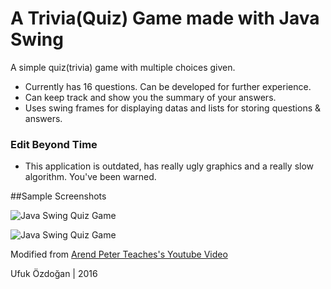 # A Trivia(Quiz) Game made with Java Swing
A simple quiz(trivia) game with multiple choices given.
* Currently has 16 questions. Can be developed for further experience.
* Can keep track and show you the summary of your answers.
* Uses swing frames for displaying datas and lists for storing questions & answers.

### Edit Beyond Time
* This application is outdated, has really ugly graphics and a really slow algorithm. You've been warned.

##Sample Screenshots

![Java Swing Quiz Game](https://i.hizliresim.com/1G9Od1.png "Java Swing Quiz Game")

![Java Swing Quiz Game](https://i.hizliresim.com/LOJ53J.png "Java Swing Quiz Game")

Modified from [Arend Peter Teaches's Youtube Video](https://www.youtube.com/watch?v=uUPRFWhTx3A)

Ufuk Özdoğan | 2016
